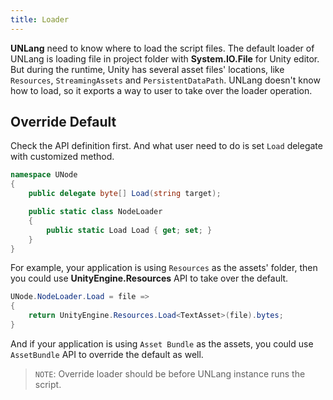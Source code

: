 ```yaml
---
title: Loader
---
```


**UNLang** need to know where to load the script files. The default loader of UNLang is loading file in project folder with **System.IO.File** for Unity editor. But during the runtime, Unity has several asset files' locations, like `Resources`, `StreamingAssets` and `PersistentDataPath`. UNLang doesn't know how to load, so it exports a way to user to take over the loader operation.

## Override Default

Check the API definition first. And what user need to do is set `Load` delegate with customized method.

```csharp
namespace UNode
{
    public delegate byte[] Load(string target);

    public static class NodeLoader
    {
        public static Load Load { get; set; }
    }
}
```

For example, your application is using `Resources` as the assets' folder, then you could use **UnityEngine.Resources** API to take over the default.

```csharp
UNode.NodeLoader.Load = file =>
{
    return UnityEngine.Resources.Load<TextAsset>(file).bytes;
}
```

And if your application is using `Asset Bundle` as the assets, you could use `AssetBundle` API to override the default as well.

> `NOTE`: Override loader should be before UNLang instance runs the script.
